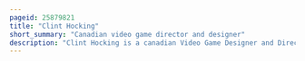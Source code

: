 ```yaml
---
pageid: 25879821
title: "Clint Hocking"
short_summary: "Canadian video game director and designer"
description: "Clint Hocking is a canadian Video Game Designer and Director. He primarily worked at ubisoft's canadian Division where he developed three Titles and Briefly worked at Lucasarts Valve and amazon Game Studios."
---
```

